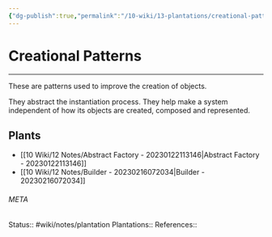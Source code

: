```yaml
---
{"dg-publish":true,"permalink":"/10-wiki/13-plantations/creational-patterns-20230221095426/"}
---
```


# Creational Patterns
---
These are patterns used to improve the creation of objects.

They abstract the instantiation process. They help make a system independent of how its objects are created, composed and represented.


## Plants
- [[10 Wiki/12 Notes/Abstract Factory - 20230122113146\|Abstract Factory - 20230122113146]]
- [[10 Wiki/12 Notes/Builder - 20230216072034\|Builder - 20230216072034]]




###### META
Status:: #wiki/notes/plantation
Plantations:: 
References:: 
